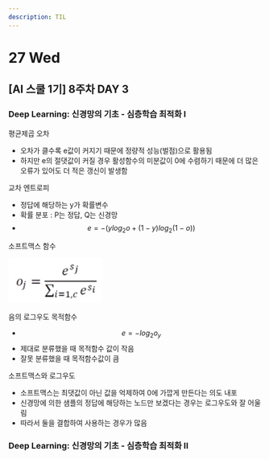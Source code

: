 ```yaml
---
description: TIL
---
```


# 27 Wed

## \[AI 스쿨 1기\] 8주차 DAY 3

### Deep Learning: 신경망의 기초 - 심층학습 최적화 I

평균제곱 오차

* 오차가 클수록 e값이 커지기 때문에 정량적 성능\(벌점\)으로 활용됨
* 하지만 e의 절댓값이 커질 경우 활성함수의 미분값이 0에 수렴하기 때문에 더 많은 오류가 있어도 더 적은 갱신이 발생함

교차 엔트로피

* 정답에 해당하는 y가 확률변수
* 확률 분포 : P는 정답, Q는 신경망
* $$ e = -(ylog_2 o + (1-y) log_2(1-o)) $$

소프트맥스 함수

![](../../.gitbook/assets/image%20%2835%29.png)

음의 로그우도 목적함수

* $$ e = -log_2 o_y $$
* 제대로 분류했을 때 목적함수 값이 작음
* 잘못 분류했을 때 목적함수값이 큼

소프트맥스와 로그우도

* 소프트맥스는 최댓값이 아닌 값을 억제하여 0에 가깝게 만든다는 의도 내포
* 신경망에 의한 샘플의 정답에 해당하는 노드만 보겠다는 경우는 로그우도와 잘 어울림
* 따라서 둘을 결합하여 사용하는 경우가 많음





### Deep Learning: 신경망의 기초 - 심층학습 최적화 II





